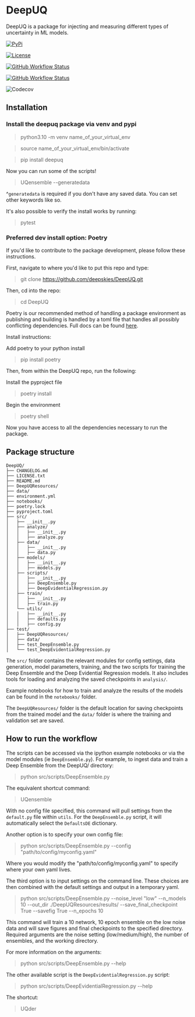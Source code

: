 # DeepUQ
DeepUQ is a package for injecting and measuring different types of uncertainty in ML models.

[![PyPi](https://img.shields.io/badge/PyPi-0.1.0-blue)](https://pypi.org/project/deepuq/)

[![License](https://img.shields.io/badge/License-MIT-lightgrey)](https://opensource.org/licenses/MIT)

[![GitHub Workflow Status](https://img.shields.io/github/workflow/status/deepskies/deepuq/build-repo/main)](https://github.com/deepskies/deepuq/actions/workflows)

[![GitHub Workflow Status](https://img.shields.io/github/workflow/status/deepskies/DeepUQ/main)](https://github.com/deepskies/DeepUQ/actions/workflows/test.yaml)

![Codecov](https://codecov.io/gh/deepskies/DeepUQ/main/graph/badge.svg)


## Installation

### Install the deepuq package via venv and pypi
> python3.10 -m venv name_of_your_virtual_env

> source name_of_your_virtual_env/bin/activate

> pip install deepuq

Now you can run some of the scripts!
> UQensemble --generatedata

^`generatedata` is required if you don't have any saved data. You can set other keywords like so.

It's also possible to verify the install works by running:
> pytest

### Preferred dev install option: Poetry
If you'd like to contribute to the package development, please follow these instructions.

First, navigate to where you'd like to put this repo and type:
> git clone https://github.com/deepskies/DeepUQ.git

Then, cd into the repo:
> cd DeepUQ

Poetry is our recommended method of handling a package environment as publishing and building is handled by a toml file that handles all possibly conflicting dependencies. 
Full docs can be found [here](https://python-poetry.org/docs/basic-usage/).

Install instructions: 

Add poetry to your python install 
> pip install poetry

Then, from within the DeepUQ repo, run the following:

Install the pyproject file
> poetry install 

Begin the environment
> poetry shell

Now you have access to all the dependencies necessary to run the package.

## Package structure
```
DeepUQ/
├── CHANGELOG.md
├── LICENSE.txt
├── README.md
├── DeepUQResources/
├── data/
├── environment.yml
├── notebooks/
├── poetry.lock
├── pyproject.toml
├── src/
│   ├── __init__.py
│   ├── analyze/
│   │   ├── __init__.py
│   │   ├── analyze.py
│   ├── data/
│   │   ├── __init__.py
│   │   ├── data.py
│   ├── models/
│   │   ├── __init__.py
│   │   ├── models.py
│   ├── scripts/
│   │   ├── __init__.py
│   │   ├── DeepEnsemble.py
│   │   ├── DeepEvidentialRegression.py
│   ├── train/
│   │   ├── __init__.py
│   │   ├── train.py
│   └── utils/
│   │   ├── __init__.py
│   │   ├── defaults.py
│   │   ├── config.py
├── test/
│   ├── DeepUQResources/
│   ├── data/
│   ├── test_DeepEnsemble.py
│   └── test_DeepEvidentialRegression.py
```
The `src/` folder contains the relevant modules for config settings, data generation, model parameters, training, and the two scripts for training the Deep Ensemble and the Deep Evidential Regression models. It also includes tools for loading and analyzing the saved checkpoints in `analysis/`.

Example notebooks for how to train and analyze the results of the models can be found in the `notebooks/` folder.

The `DeepUQResources/` folder is the default location for saving checkpoints from the trained model and the `data/` folder is where the training and validation set are saved.

## How to run the workflow
The scripts can be accessed via the ipython example notebooks or via the model modules (ie `DeepEnsemble.py`). For example, to ingest data and train a Deep Ensemble from the DeepUQ/ directory:

> python src/scripts/DeepEnsemble.py

The equivalent shortcut command:
> UQensemble

With no config file specified, this command will pull settings from the `default.py` file within `utils`. For the `DeepEnsemble.py` script, it will automatically select the `DefaultsDE` dictionary.

Another option is to specify your own config file:

> python src/scripts/DeepEnsemble.py --config "path/to/config/myconfig.yaml"

Where you would modify the "path/to/config/myconfig.yaml" to specify where your own yaml lives.

The third option is to input settings on the command line. These choices are then combined with the default settings and output in a temporary yaml.

> python src/scripts/DeepEnsemble.py --noise_level "low" --n_models 10 --out_dir ./DeepUQResources/results/ --save_final_checkpoint True --savefig True --n_epochs 10

This command will train a 10 network, 10 epoch ensemble on the low noise data and will save figures and final checkpoints to the specified directory. Required arguments are the noise setting (low/medium/high), the number of ensembles, and the working directory.

For more information on the arguments:
> python src/scripts/DeepEnsemble.py --help

The other available script is the `DeepEvidentialRegression.py` script:
> python src/scripts/DeepEvidentialRegression.py --help

The shortcut:
> UQder





